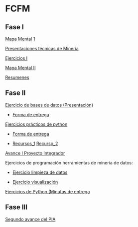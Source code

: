 # FCFM

## Fase I

[Mapa Mental 1](https://github.com/mayraberrones94/FCFM/blob/master/Clase_Mineria_2020/Mapa%20Mental%20I.pdf)

[Presentaciones técnicas de Minería](https://github.com/mayraberrones94/FCFM/blob/master/Clase_Mineria_2020/Presentacion_1.pdf)

[Ejercicios I](https://github.com/mayraberrones94/FCFM/blob/master/Clase_Mineria_2020/Ejercicio1.pdf)

[Mapa Mental II](https://github.com/mayraberrones94/FCFM/blob/master/Clase_Mineria_2020/Mapa%20Mental%20II.pdf)

[Resumenes](https://github.com/mayraberrones94/FCFM/blob/master/Clase_Mineria_2020/Resumenes.pdf)

## Fase II

[Ejercicio de bases de datos (Presentación)](https://github.com/mayraberrones94/FCFM/blob/master/Clase_Mineria_2020/Pres3_Bases_de_datos.pdf)

- [Forma de entrega](https://github.com/mayraberrones94/FCFM/blob/master/Clase_Mineria_2020/Tarea_Basedatos1.pdf)

[Ejercicios prácticos de python](https://github.com/mayraberrones94/FCFM/blob/master/Clase_Mineria_2020/EjerciciosBasicosPython1.ipynb) 

- [Forma de entrega](https://github.com/mayraberrones94/FCFM/blob/master/Clase_Mineria_2020/Pythonbasico.pdf)

- [Recursos_1](https://github.com/mayraberrones94/Ciencia_de_Datos/blob/master/Mineria-datos/Libros/Valentina%20Porcu%20-%20Python%20for%20Data%20Mining%20Quick%20Syntax%20Reference-Apress%20(2019).pdf) [Recurso_2](https://github.com/mayraberrones94/FCFM/blob/master/Clase_Mineria_2020/Introduction%20to%20Python%20Programming.pdf)

[Avance I Proyecto Integrador](https://github.com/mayraberrones94/FCFM/blob/master/Clase_Mineria_2020/EVALUACIO%CC%81N-avance1.pdf)

Ejercicios de programación herramientas de minería de datos:

- [Ejercicio limpieza de datos](https://github.com/mayraberrones94/FCFM/blob/master/Clase_Mineria_2020/P1-Preparacion%20de%20datos.ipynb)

- [Ejercicio visualización](https://github.com/mayraberrones94/FCFM/blob/master/Clase_Mineria_2020/P2%20-%20Visualizacio%CC%81n%20de%20datos.ipynb)

[Ejercicios de Python (Minutas de entrega](https://github.com/mayraberrones94/FCFM/blob/master/Clase_Mineria_2020/ejerciciopython.pdf)

## Fase III


[Segundo avance del PIA](https://github.com/mayraberrones94/FCFM/blob/master/Clase_Mineria_2020/EVALUACIO%CC%81N-avance2.pdf)

